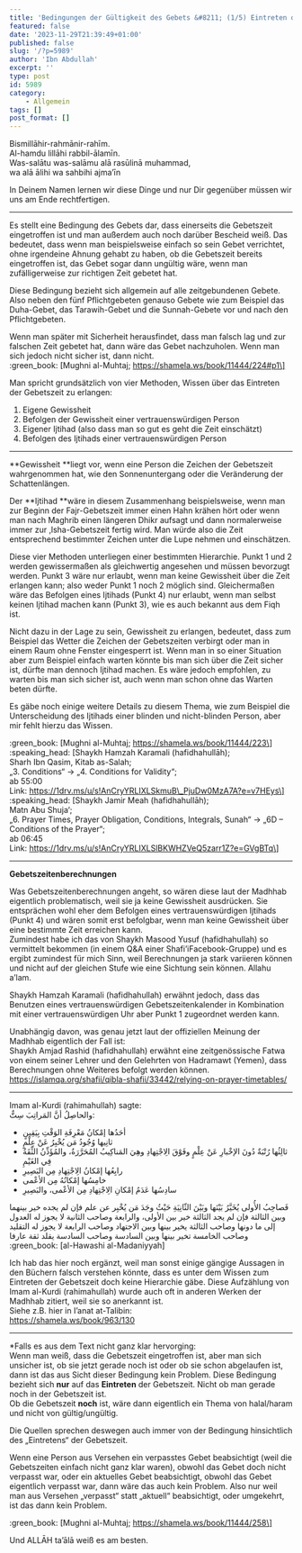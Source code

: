 ```yaml
---
title: 'Bedingungen der Gültigkeit des Gebets &#8211; (1/5) Eintreten der Gebetszeit'
featured: false
date: '2023-11-29T21:39:49+01:00'
published: false
slug: '/?p=5989'
author: 'Ibn Abdullah'
excerpt: ''
type: post
id: 5989
category:
    - Allgemein
tags: []
post_format: []
---
```

Bismillāhir-rahmānir-rahīm.  
Al-hamdu lillāhi rabbil-ālamīn.  
Was-salātu was-salāmu alā rasūlinā muhammad,  
wa alā ālihi wa sahbihi ajma’īn

In Deinem Namen lernen wir diese Dinge und nur Dir gegenüber müssen wir uns am Ende rechtfertigen.

- - - - - -

Es stellt eine Bedingung des Gebets dar, dass einerseits die Gebetszeit eingetroffen ist und man außerdem auch noch darüber Bescheid weiß. Das bedeutet, dass wenn man beispielsweise einfach so sein Gebet verrichtet, ohne irgendeine Ahnung gehabt zu haben, ob die Gebetszeit bereits eingetroffen ist, das Gebet sogar dann ungültig wäre, wenn man zufälligerweise zur richtigen Zeit gebetet hat.

Diese Bedingung bezieht sich allgemein auf alle zeitgebundenen Gebete. Also neben den fünf Pflichtgebeten genauso Gebete wie zum Beispiel das Duha-Gebet, das Tarawih-Gebet und die Sunnah-Gebete vor und nach den Pflichtgebeten.

Wenn man später mit Sicherheit herausfindet, dass man falsch lag und zur falschen Zeit gebetet hat, dann wäre das Gebet nachzuholen. Wenn man sich jedoch nicht sicher ist, dann nicht.  
:green\_book: \[Mughni al-Muhtaj; https://shamela.ws/book/11444/224#p1\]

Man spricht grundsätzlich von vier Methoden, Wissen über das Eintreten der Gebetszeit zu erlangen:

1. Eigene Gewissheit
2. Befolgen der Gewissheit einer vertrauenswürdigen Person
3. Eigener Ijtihad (also dass man so gut es geht die Zeit einschätzt)
4. Befolgen des Ijtihads einer vertrauenswürdigen Person

- - - - - -

\*\*Gewissheit \*\*liegt vor, wenn eine Person die Zeichen der Gebetszeit wahrgenommen hat, wie den Sonnenuntergang oder die Veränderung der Schattenlängen.

Der \*\*Ijtihad \*\*wäre in diesem Zusammenhang beispielsweise, wenn man zur Beginn der Fajr-Gebetszeit immer einen Hahn krähen hört oder wenn man nach Maghrib einen längeren Dhikr aufsagt und dann normalerweise immer zur ‚Isha-Gebetszeit fertig wird. Man würde also die Zeit entsprechend bestimmter Zeichen unter die Lupe nehmen und einschätzen.

Diese vier Methoden unterliegen einer bestimmten Hierarchie. Punkt 1 und 2 werden gewissermaßen als gleichwertig angesehen und müssen bevorzugt werden. Punkt 3 wäre nur erlaubt, wenn man keine Gewissheit über die Zeit erlangen kann; also weder Punkt 1 noch 2 möglich sind. Gleichermaßen wäre das Befolgen eines Ijtihads (Punkt 4) nur erlaubt, wenn man selbst keinen Ijtihad machen kann (Punkt 3), wie es auch bekannt aus dem Fiqh ist.

Nicht dazu in der Lage zu sein, Gewissheit zu erlangen, bedeutet, dass zum Beispiel das Wetter die Zeichen der Gebetszeiten verbirgt oder man in einem Raum ohne Fenster eingesperrt ist. Wenn man in so einer Situation aber zum Beispiel einfach warten könnte bis man sich über die Zeit sicher ist, dürfte man dennoch Ijtihad machen. Es wäre jedoch empfohlen, zu warten bis man sich sicher ist, auch wenn man schon ohne das Warten beten dürfte.

Es gäbe noch einige weitere Details zu diesem Thema, wie zum Beispiel die Unterscheidung des Ijtihads einer blinden und nicht-blinden Person, aber mir fehlt hierzu das Wissen.

:green\_book: \[Mughni al-Muhtaj; https://shamela.ws/book/11444/223\]  
:speaking\_head: \[Shaykh Hamzah Karamali (hafidhahullāh);  
Sharh Ibn Qasim, Kitab as-Salah;  
„3. Conditions“ -&gt; „4. Conditions for Validity“;  
ab 55:00  
Link: https://1drv.ms/u/s!AnCryYRLIXLSkmuB\_PjuDw0MzA7A?e=v7HEys\]  
:speaking\_head: \[Shaykh Jamir Meah (hafidhahullāh);  
Matn Abu Shuja‘;  
„6. Prayer Times, Prayer Obligation, Conditions, Integrals, Sunah“ -&gt; „6D – Conditions of the Prayer“;  
ab 06:45  
Link: https://1drv.ms/u/s!AnCryYRLIXLSlBKWHZVeQ5zarr1Z?e=GVgBTq\]

- - - - - -

**Gebetszeitenberechnungen**

Was Gebetszeitenberechnungen angeht, so wären diese laut der Madhhab eigentlich problematisch, weil sie ja keine Gewissheit ausdrücken. Sie entsprächen wohl eher dem Befolgen eines vertrauenswürdigen Ijtihads (Punkt 4) und wären somit erst befolgbar, wenn man keine Gewissheit über eine bestimmte Zeit erreichen kann.  
Zumindest habe ich das von Shaykh Masood Yusuf (hafidhahullah) so vermittelt bekommen (in einem Q&amp;A einer Shafi’iFacebook-Gruppe) und es ergibt zumindest für mich Sinn, weil Berechnungen ja stark variieren können und nicht auf der gleichen Stufe wie eine Sichtung sein können. Allahu a’lam.

Shaykh Hamzah Karamali (hafidhahullah) erwähnt jedoch, dass das Benutzen eines vertrauenswürdigen Gebetszeitenkalender in Kombination mit einer vertrauenswürdigen Uhr aber Punkt 1 zugeordnet werden kann.

Unabhängig davon, was genau jetzt laut der offiziellen Meinung der Madhhab eigentlich der Fall ist:  
Shaykh Amjad Rashid (hafidhahullah) erwähnt eine zeitgenössische Fatwa von einem seiner Lehrer und den Gelehrten von Hadramawt (Yemen), dass Berechnungen ohne Weiteres befolgt werden können.  
https://islamqa.org/shafii/qibla-shafii/33442/relying-on-prayer-timetables/

- - - - - -

Imam al-Kurdi (rahimahullah) sagte:  
والحاصِلُ أنَّ المَراتِبَ سِتٌّ:

- أحَدُها إمْكانُ مَعْرِفَةِ الوَقْتِ بِيَقِينٍ
- ثانِيها وُجُودُ مَن يُخْبِرُ عَنْ عِلْمٍ
- ثالِثُها رُتْبَةٌ دُونَ الإخْبارِ عَنْ عِلْمٍ وفَوْقَ الِاجْتِهادِ وهِيَ المَناكِيبُ المُحَرَّرَةُ، والمُؤَذِّنُ الثِّقَةُ فِي الغَيْمِ
- رابِعُها إمْكانُ الِاجْتِهادِ مِن البَصِيرِ
- خامِسُها إمْكانُهُ مِن الأعْمى
- سادِسُها عَدَمُ إمْكانِ الِاجْتِهادِ مِن الأعْمى، والبَصِيرِ

فَصاحِبُ الأُولى يُخَيَّرُ بَيْنَها وبَيْنَ الثّانِيَةِ حَيْثُ وجَدَ مَن يُخْبِر عن علم فإن لم يجده خير بينهما وبين الثالثة فإن لم يجد الثالثة خير بين الأولى، والرابعة وصاحب الثانية لا يجوز له العدول إلى ما دونها وصاحب الثالثة يخير بينها وبين الاجتهاد وصاحب الرابعة لا يجوز له التقليد وصاحب الخامسة تخير بينها وبين السادسة وصاحب السادسة يقلد ثقة عارفا  
:green\_book: \[al-Hawashi al-Madaniyyah\]

Ich hab das hier noch ergänzt, weil man sonst einige gängige Aussagen in den Büchern falsch verstehen könnte, dass es unter dem Wissen zum Eintreten der Gebetszeit doch keine Hierarchie gäbe. Diese Aufzählung von Imam al-Kurdi (rahimahullah) wurde auch oft in anderen Werken der Madhhab zitiert, weil sie so anerkannt ist.  
Siehe z.B. hier in I’anat at-Talibin:  
https://shamela.ws/book/963/130

- - - - - -

\*Falls es aus dem Text nicht ganz klar hervorging:  
Wenn man weiß, dass die Gebetszeit eingetroffen ist, aber man sich unsicher ist, ob sie jetzt gerade noch ist oder ob sie schon abgelaufen ist, dann ist das aus Sicht dieser Bedingung kein Problem. Diese Bedingung bezieht sich **nur** auf das **Eintreten** der Gebetszeit. Nicht ob man gerade noch in der Gebetszeit ist.  
Ob die Gebetszeit **noch** ist, wäre dann eigentlich ein Thema von halal/haram und nicht von gültig/ungültig.

Die Quellen sprechen deswegen auch immer von der Bedingung hinsichtlich des „Eintretens“ der Gebetszeit.

Wenn eine Person aus Versehen ein verpasstes Gebet beabsichtigt (weil die Gebetszeiten einfach nicht ganz klar waren), obwohl das Gebet doch nicht verpasst war, oder ein aktuelles Gebet beabsichtigt, obwohl das Gebet eigentlich verpasst war, dann wäre das auch kein Problem. Also nur weil man aus Versehen „verpasst“ statt „aktuell“ beabsichtigt, oder umgekehrt, ist das dann kein Problem.

:green\_book: \[Mughni al-Muhtaj; https://shamela.ws/book/11444/258\]

Und ALLĀH ta’ālā weiß es am besten.